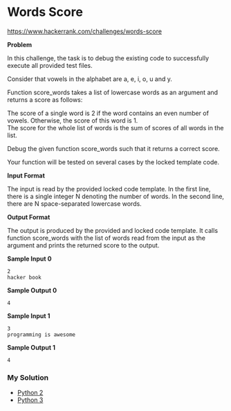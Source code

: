# Words Score

https://www.hackerrank.com/challenges/words-score

**Problem**

In this challenge, the task is to debug the existing code to successfully execute all provided test files.  

Consider that vowels in the alphabet are a, e, i, o, u and y.  

Function score_words takes a list of lowercase words as an argument and returns a score as follows:  

The score of a single word is 2 if the word contains an even number of vowels. Otherwise, the score of this word is 1.  
The score for the whole list of words is the sum of scores of all words in the list.  

Debug the given function score_words such that it returns a correct score.  

Your function will be tested on several cases by the locked template code.  

**Input Format**

The input is read by the provided locked code template. 
In the first line, there is a single integer N denoting the number of words. 
In the second line, there are N space-separated lowercase words.

**Output Format**

The output is produced by the provided and locked code template. 
It calls function score_words with the list of words read from the input as the argument and prints the returned score to the output.

**Sample Input 0**

```
2
hacker book
```

**Sample Output 0**

```
4
```

**Sample Input 1**

```
3
programming is awesome
```

**Sample Output 1**

```
4
```

### My Solution

- [Python 2](python2.py)
- [Python 3](python3.py)